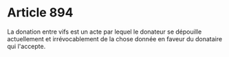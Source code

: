 # Article 894

La donation entre vifs est un acte par lequel le donateur se dépouille actuellement et irrévocablement de la chose donnée en faveur du donataire qui l'accepte.
